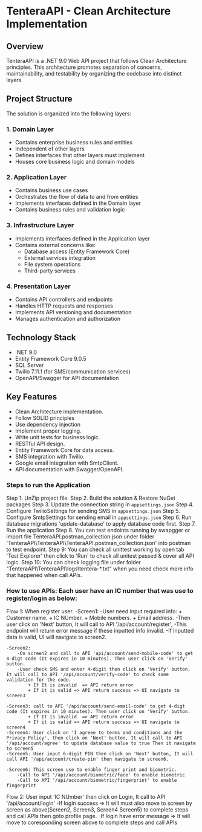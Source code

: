# TenteraAPI - Clean Architecture Implementation

## Overview
TenteraAPI is a .NET 9.0 Web API project that follows Clean Architecture principles. This architecture promotes separation of concerns, maintainability, and testability by organizing the codebase into distinct layers.

## Project Structure
The solution is organized into the following layers:

### 1. Domain Layer
- Contains enterprise business rules and entities
- Independent of other layers
- Defines interfaces that other layers must implement
- Houses core business logic and domain models

### 2. Application Layer
- Contains business use cases
- Orchestrates the flow of data to and from entities
- Implements interfaces defined in the Domain layer
- Contains business rules and validation logic

### 3. Infrastructure Layer
- Implements interfaces defined in the Application layer
- Contains external concerns like:
  - Database access (Entity Framework Core)
  - External services integration
  - File system operations
  - Third-party services

### 4. Presentation Layer
- Contains API controllers and endpoints
- Handles HTTP requests and responses
- Implements API versioning and documentation
- Manages authentication and authorization

## Technology Stack
- .NET 9.0
- Entity Framework Core 9.0.5
- SQL Server
- Twilio 7.11.1 (for SMS/communication services)
- OpenAPI/Swagger for API documentation

## Key Features
- Clean Architecture implementation.
- Follow SOLID principles
- Use dependency injection
- Implement proper logging.
- Write unit tests for business logic.
- RESTful API design.
- Entity Framework Core for data access.
- SMS integration with Twilio.
- Google email integration with SmtpClient.
- API documentation with Swagger/OpenAPI.

### Steps to run the Application
Step 1. UnZip project file.
Step 2. Build the solution & Restore NuGet packages
Step 3. Update the connection string in `appsettings.json`
Step 4. Configure TwilioSettings for sending SMS  in `appsettings.json`
Step 5. Configure SmtpSettings for sending email  in `appsettings.json`
Step 6. Run database migrations 'update-database' to apply database code first.
Step 7. Run the application
Step 8. You can test endoints running by swapgger or import file TenteraAPI.postman_collection.json under folder 'TenteraAPI\TenteraAPI\TenteraAPI.postman_collection.json' into postman to test endpoint.
Step 9: You can check all unittest working by open tab 'Test Explorer' then click to 'Run' to check all unitest passed & cover all API logic.
Step 10: You can check logging file under folder "TenteraAPI\TenteraAPI\logs\tentera-*.txt" when you need check more info that happened when call APIs. 


### How to use APIs: Each user have an IC number that was use to register/login as below:

Flow 1: 
When register user.
	-Screen1: 
		-User need input required info:
			+ Customer name.
			+ IC NUmber.
			+ Mobile numbers.
			+ Email address.
		-Then user click on 'Next' button, It will call to API '/api/account/register', 
		-This endpoint will return error message if these inputted info invalid.
		-If inputted data is valid, UI will navigate to screen2.	
		
	-Screen2:
		-On screen2 and call to API 'api/account/send-mobile-code' to get 4-digt code (It expires in 10 minutes). Then user click on 'Verify' button.
		-User check SMS and enter 4-digit then click on 'Verify' button, It will call to API '/api/account/verify-code' to check some validation for the code. 
			+ If It is invalid  => API return error 
			+ If it is valid => API return success => UI navigate to screen3
			
	-Screen3: call to API '/api/account/send-email-code' to get 4-digt code (It expires in 10 minutes). Then user click on 'Verify' button.
			+ If It is invalid  => API return error 
			+ If it is valid => API return success => UI navigate to screen4			
	-Screen4: User click on 'I agreee to terms and conditions and the Privacy Policy', then click on 'Next' button, It will call to API '/api/account/agree' to update database value to true Then it navigate to screen5		
	-Screen5: User input 6-digit PIN then click on 'Next' button, It will call API '/api/account/create-pin' then navigate to screen6.
		
	-Screen6: This screen use to enable finger print and biometric.
		-Call to API '/api/account/biometric/face' to enable biometric
		-Call to API '/api/account/biometric/fingerprint' to enable fingerprint

Flow 2: 
	User input 'IC NUmber' then click on Login, It call to API '/api/account/login'	
		-If login success => It will must also move to screen by screen as above(Screen2, Screen3, Screen4 Screen5)  to complete steps and call APIs then goto profile page.
		-If login have error message => It will move to coresponding screen above to complete steps and call APIs
